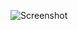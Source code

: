 ![Screenshot](https://raw.githubusercontent.com/Cryakl/Ultimate-RAT-Collection/refs/heads/main/XenoRat/XenoRat%201.8.5/Screenshot.png)
